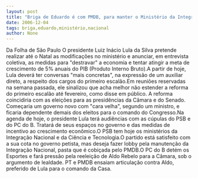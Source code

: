 ```yaml
---
layout: post
title: "Briga de Eduardo é com PMDB, para manter o Ministério da Integração Nacional"
date: 2006-12-04
tags: briga,eduardo,ministério,nacional
author: None
---
```

Da Folha de São Paulo O presidente Luiz Inácio Lula da Silva pretende realizar até o Natal as modificações no ministério e anunciar, em entrevista coletiva, as medidas para \"destravar\" a economia e tentar atingir a meta de crescimento de 5% anuais do PIB (Produto Interno Bruto).A partir de hoje, Lula deverá ter conversas \"mais concretas\", na expressão de um auxiliar direto, a respeito dos cargos do primeiro escalão.Em reuniões reservadas na semana passada, ele sinalizou que acha melhor não estender a reforma do primeiro escalão até fevereiro, como disse em público. A reforma coincidiria com as eleições para as presidências da Câmara e do Senado. Começaria um governo novo com \"cara velha\", segundo um ministro, e ficaria dependente demais dos eleitos para o comando do Congresso.Na agenda de hoje, o presidente Lula terá audiências com as cúpulas do PSB e do PC do B. Tratará de seus espaços no governo e das medidas de incentivo ao crescimento econômico.O PSB tem hoje os ministérios da Integração Nacional e da Ciência e Tecnologia.O partido está satisfeito com a sua cota no governo petista, mas deseja fazer lobby pela manutenção da Integração Nacional, pasta que é cobiçada pelo PMDB.O PC do B detém os Esportes e fará pressão pela reeleição de Aldo Rebelo para a Câmara, sob o argumento de lealdade. PT e PMDB ensaiam articulação contra Aldo, preferido de Lula para o comando da Casa. 